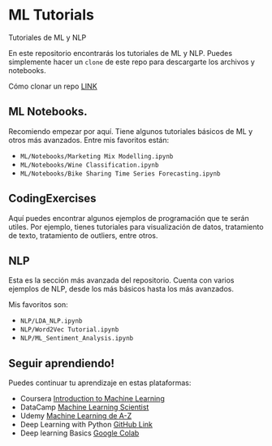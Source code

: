 # ML Tutorials
Tutoriales de ML y NLP

En este repositorio encontrarás los tutoriales de ML y NLP. Puedes simplemente hacer un `clone` de este repo para descargarte los archivos y notebooks. 

Cómo clonar un repo [LINK](https://docs.github.com/en/repositories/creating-and-managing-repositories/cloning-a-repository)

## ML Notebooks. 

Recomiendo empezar por aquí. Tiene algunos tutoriales básicos de ML y otros más avanzados. Entre mis favoritos están:
- ``ML/Notebooks/Marketing Mix Modelling.ipynb``
- ``ML/Notebooks/Wine Classification.ipynb``
- ``ML/Notebooks/Bike Sharing Time Series Forecasting.ipynb``

## CodingExercises

Aquí puedes encontrar algunos ejemplos de programación que te serán utiles. Por ejemplo, tienes tutoriales para visualización de datos, tratamiento de texto, tratamiento de outliers, entre otros. 

## NLP

Esta es la sección más avanzada del repositorio. Cuenta con varios ejemplos de NLP, desde los más básicos hasta los más avanzados. 

Mis favoritos son: 

- ``NLP/LDA_NLP.ipynb``
- ``NLP/Word2Vec Tutorial.ipynb``
- ``NLP/ML_Sentiment_Analysis.ipynb``

## Seguir aprendiendo! 

Puedes continuar tu aprendizaje en estas plataformas: 

- Coursera [Introduction to Machine Learning](https://www.coursera.org/specializations/machine-learning-introduction?utm_source=gg&utm_medium=sem&utm_campaign=07_MachineLearningStanfordSearch-ROW&utm_content=B2C&campaignid=2070742271&adgroupid=143726262688&device=c&keyword=andrew%20ng%20machine%20learning&matchtype=e&network=g&devicemodel=&adpostion=&creativeid=606039350065&hide_mobile_promo&gclid=CjwKCAjw79iaBhAJEiwAPYwoCDwzrG4DuQ3Qi8HkycxJWlZLOqTygz3dMOthnPYtyjcxRsz2ib46LhoC8iIQAvD_BwE)
- DataCamp [Machine Learning Scientist](https://www.datacamp.com/tracks/machine-learning-scientist-with-python)
- Udemy [Machine Learning de A-Z](https://www.udemy.com/course/machinelearning/)
- Deep Learning with Python [GitHub Link](https://github.com/fchollet/deep-learning-with-python-notebooks)
- Deep learning Basics [Google Colab](https://colab.research.google.com/github/lexfridman/mit-deep-learning/blob/master/tutorial_deep_learning_basics/deep_learning_basics.ipynb)
